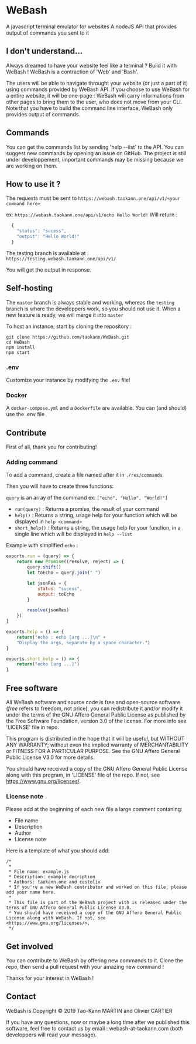 # WeBash
A javascript terminal emulator for websites
A nodeJS API that provides output of commands you sent to it

## I don't understand...
Always dreamed to have your website feel like a terminal ?
Build it with WeBash ! WeBash is a contraction of 'Web' and 'Bash'.


The users will be able to navigate throught your website (or just a part of it) using commands provided by WeBash API. If you choose to use WeBash for a entire website, it will be one-page : WeBash will carry informations from other pages to bring them to the user, who does not move from your CLI.
Note that you have to build the command line interface, WeBash only provides output of commands.

## Commands
You can get the commands list by sending 'help --list' to the API.
You can suggest new commands by opening an issue on GitHub.
The project is still under developpement, important commands may be missing because we are working on them.

## How to use it ?
The requests must be sent to `https://webash.taokann.one/api/v1/<your command here>`
  
ex: `https://webash.taokann.one/api/v1/echo Hello World!`
Will return : 
  
```javascript
  {
    "status": "sucess",
    "output": "Hello World!"
  }
```
  
The testing branch is available at : `https://testing.webash.taokann.one/api/v1/`

You will get the output in response.

## Self-hosting
The `master` branch is always stable and working, whereas the `testing` branch is where the developpers work, so you should not use it. When a new feature is ready, we will merge it into `master`

To host an instance, start by cloning the repository :

```
git clone https://github.com/taokann/WeBash.git
cd WeBash
npm install
npm start
```

### .env
Customize your instance by modifying the `.env` file!

### Docker
A `docker-compose.yml` and a `Dockerfile` are available.
You can (and should) use the .env file

## Contribute
First of all, thank you for contributing!

### Adding command
To add a command, create a file named after it in `./res/commands`

Then you will have to create three functions:

`query` is an array of the command
ex: `["echo", "Hello", "World!"]`

- `run(query)` : Returns a promise, the result of your command
- `help()` : Returns a string, usage help for your function which will be displayed in `help <command>`
- `short_help()` : Returns a string, the usage help for your function, in a single line which will be displayed in `help --list`

Example with simplified `echo` :

```javascript
exports.run = (query) => {
    return new Promise((resolve, reject) => {
        query.shift()
        let toEcho = query.join(" ")

        let jsonRes = {
            status: "sucess",
            output: toEcho
        }

        resolve(jsonRes)
    })
}

exports.help = () => {
    return("echo : echo [arg ...]\n" +
    "Display the args, separate by a space character.")
}

exports.short_help = () => {
    return("echo [arg ...]")
}
```

## Free software
All WeBash software and source code is free and open-source software (*free* refers to freedom, not price), you can redistribute it and/or modify it under the terms of the GNU Affero General Public License as published by the Free Software Foundation, version 3.0 of the license.
For more info see 'LICENSE' file in repo.


This program is distributed in the hope that it will be useful, but WITHOUT ANY WARRANTY; without even the implied warranty of MERCHANTABILITY or FITNESS FOR A PARTICULAR PURPOSE. See the GNU Affero General Public License V3.0 for more details.


You should have received a copy of the GNU Affero General Public License along with this program, in 'LICENSE' file of the repo. If not, see <https://www.gnu.org/licenses/>.

### License note
Please add at the beginning of each new file a large comment contaning:
* File name
* Description
* Author
* License note

Here is a template of what you should add:
```
/*
 *
 * File name: example.js
 * Description: example decription
 * Authors: taokann.one and cestoliv
 * If you're a new WeBash contributor and worked on this file, please add your name here.
 *
 * This file is part of the WeBash project with is released under the terms of GNU Affero General Public License V3.0.
 * You should have received a copy of the GNU Affero General Public License along with WeBash. If not, see <https://www.gnu.org/licenses/>.
 */
```

## Get involved
You can contribute to WeBash by offering new commands to it.
Clone the repo, then send a pull request with your amazing new command !


Thanks for your interest in WeBash !

## Contact
WeBash is Copyright © 2019 Tao-Kann MARTIN and Olivier CARTIER


If you have any questions, now or maybe a long time after we published this software, feel free to contact us by email : webash-at-taokann.com (both developpers will read your message).

